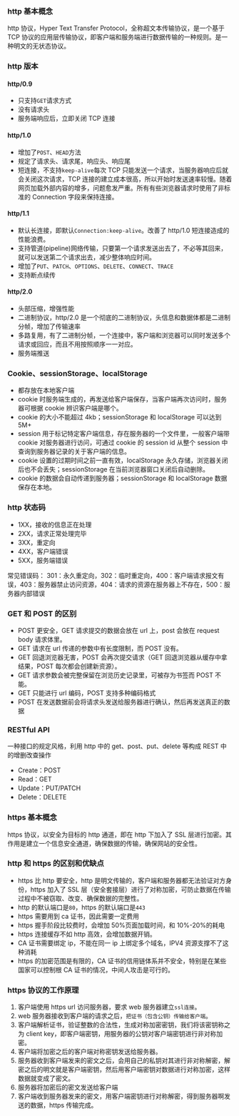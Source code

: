 ### http 基本概念

http 协议，Hyper Text Transfer Protocol，全称超文本传输协议，是一个基于 TCP 协议的应用层传输协议，即客户端和服务端进行数据传输的一种规则。是一种明文的无状态协议。

### http 版本

#### http/0.9

- 只支持`GET`请求方式
- 没有请求头
- 服务端响应后，立即关闭 TCP 连接

#### http/1.0

- 增加了`POST`、`HEAD`方法
- 规定了请求头、请求尾，响应头、响应尾
- 短连接，不支持`keep-alive`每次 TCP 只能发送一个请求，当服务器响应后就会关闭这次请求，TCP 连接的建立成本很高，所以开始时发送速率较慢。随着网页加载外部内容的增多，问题愈发严重。所有有些浏览器请求时使用了非标准的 Connection 字段来保持连接。

#### http/1.1

- 默认长连接，即默认`Connection:keep-alive`。改善了 http/1.0 短连接造成的性能浪费。
- 支持管道(pipeline)网络传输，只要第一个请求发送出去了，不必等其回来，就可以发送第二个请求出去，减少整体响应时间。
- 增加了`PUT`、`PATCH`、`OPTIONS`、`DELETE`、`CONNECT`、`TRACE`
- 支持断点续传

#### http/2.0

- 头部压缩，增强性能
- 二进制协议，http/2.0 是一个彻底的二进制协议，头信息和数据体都是二进制分帧，增加了传输速率
- 多路复用，有了二进制分帧，一个连接中，客户端和浏览器可以同时发送多个请求或回应，而且不用按照顺序一一对应。
- 服务端推送

### Cookie、sessionStorage、localStorage

- 都存放在本地客户端
- cookie 时服务端生成的，再发送给客户端保存，当客户端再次访问时，服务器可根据 cookie 辨识客户端是哪个。
- cookie 的大小不能超过 4kb；sessionStorage 和 localStorage 可以达到 5M+
- session 用于标记特定客户端信息，存在服务器的一个文件里，一般客户端带 cookie 对服务器进行访问，可通过 cookie 的 session id 从整个 session 中查询到服务器记录的关于客户端的信息。
- cookie 设置的过期时间之前一直有效，localStorage 永久存储，浏览器关闭后也不会丢失；sessionStorage 在当前浏览器窗口关闭后自动删除。
- cookie 的数据会自动传递到服务器；sessionStorage 和 localStorage 数据保存在本地。

### http 状态码

- 1XX，接收的信息正在处理
- 2XX，请求正常处理完毕
- 3XX，重定向
- 4XX，客户端错误
- 5XX，服务端错误

常见错误码：
301：永久重定向，302：临时重定向，400：客户端请求报文有误，403：服务器禁止访问资源，404：请求的资源在服务器上不存在，500：服务器内部错误

### GET 和 POST 的区别

- POST 更安全，GET 请求提交的数据会放在 url 上，post 会放在 request body 请求体里。
- GET 请求在 url 传递的参数中有长度限制，而 POST 没有。
- GET 回退浏览器无害，POST 会再次提交请求（GET 回退浏览器从缓存中拿结果，POST 每次都会创建新资源）。
- GET 请求参数会被完整保留在浏览历史记录里，可被存为书签而 POST 不能。
- GET 只能进行 url 编码，POST 支持多种编码格式
- POST 在发送数据前会将请求头发送给服务器进行确认，然后再发送真正的数据

### RESTful API

一种接口的规定风格，利用 http 中的 get、post、put、delete 等构成 REST 中的增删改查操作

- Create：POST
- Read：GET
- Update：PUT/PATCH
- Delete：DELETE

### https 基本概念

https 协议，以安全为目标的 http 通道，即在 http 下加入了 SSL 层进行加密。其作用是建立一个信息安全通道，确保数据的传输，确保网站的安全性。

### http 和 https 的区别和优缺点

- https 比 http 要安全，http 是明文传输的，客户端和服务器都无法验证对方身份，https 加入了 SSL 层（安全套接层）进行了对称加密，可防止数据在传输过程中不被窃取、改变、确保数据的完整性。
- http 的默认端口是`80`，https 的默认端口是`443`
- https 需要用到 ca 证书，因此需要一定费用
- https 握手阶段比较费时，会增加 50%页面加载时间，和 10%-20%的耗电
- https 连接缓存不如 http 高效，会增加数据开销。
- CA 证书需要绑定 ip，不能在同一 ip 上绑定多个域名，IPV4 资源支撑不了这种消耗
- https 的加密范围是有限的，CA 证书的信用链体系并不安全，特别是在某些国家可以控制根 CA 证书的情况，中间人攻击是可行的。

### https 协议的工作原理

1. 客户端使用 https url 访问服务器，要求 web 服务器建立`ssl连接`。
2. web 服务器接收到客户端的请求之后，`把证书（包含公钥）传输给客户端`。
3. 客户端解析证书，验证整数的合法性，生成对称加密密钥，我们将该密钥称之为 client key，即客户端密钥，用服务器的公钥对客户端密钥进行非对称加密。
4. 客户端将加密之后的客户端对称密钥发送给服务器。
5. 服务器收到客户端发来的密文之后，会用自己的私钥对其进行非对称解密，解密之后的明文就是客户端密钥，然后用客户端密钥对数据进行对称加密，这样数据就变成了密文。
6. 服务器将加密后的密文发送给客户端
7. 客户端收到服务器发来的密文，用客户端密钥进行对称解密，得到服务器啊发送的数据，https 传输完成。
